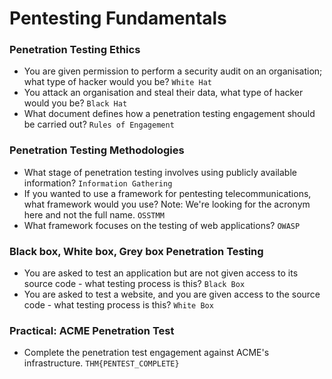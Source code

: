 # Pentesting Fundamentals

### Penetration Testing Ethics
- You are given permission to perform a security audit on an organisation; what type of hacker would you be? `White Hat` <br />
- You attack an organisation and steal their data, what type of hacker would you be? `Black Hat` <br />
- What document defines how a penetration testing engagement should be carried out? `Rules of Engagement` <br />

### Penetration Testing Methodologies
- What stage of penetration testing involves using publicly available information? `Information Gathering` <br />
- If you wanted to use a framework for pentesting telecommunications, what framework would you use? Note: We're looking for the acronym here and not the full name. `OSSTMM` <br />
- What framework focuses on the testing of web applications? `OWASP` <br />

### Black box, White box, Grey box Penetration Testing
- You are asked to test an application but are not given access to its source code - what testing process is this? `Black Box` <br />
- You are asked to test a website, and you are given access to the source code - what testing process is this? `White Box` <br />

### Practical: ACME Penetration Test
- Complete the penetration test engagement against ACME's infrastructure. `THM{PENTEST_COMPLETE}` <br />
